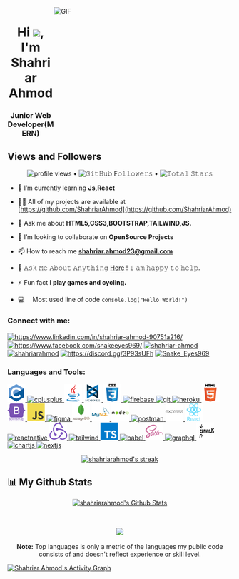 <!-- <a href="#"><img align="right" width="50%" height="300px" src="image.gif"/></a> -->
<a target="_blank">
  <img align="right" height="280" width="400" alt="GIF" src="https://cdn.dribbble.com/users/260312/screenshots/2553737/antnodeskdb.gif">
</a>
<h1 color="red" align="center">Hi <img src="https://raw.githubusercontent.com/MartinHeinz/MartinHeinz/master/wave.gif" width="30px">, I'm Shahriar Ahmod </h1>
<h3 align="center">Junior Web Developer(MERN)</h3>

## Views and Followers

<p align="center">
  <img alt = "profile views" src="https://komarev.com/ghpvc/?username=ShahriarAhmod&style=flat&color=brightgreen"> • 
  <img alt="𝙶𝚒𝚝𝙷𝚞𝚋 F𝚘𝚕𝚕𝚘𝚠𝚎𝚛𝚜" src="https://img.shields.io/github/followers/ShahriarAhmod?label=Followers&style=social"> •   
  <img src="https://img.shields.io/github/stars/ShahriarAhmod?label=Stars" alt="𝚃𝚘𝚝𝚊𝚕 𝚂𝚝𝚊𝚛𝚜">
</p>

- 🌱 I’m currently learning **Js,React**

- 👨‍💻 All of my projects are available at [https://github.com/ShahriarAhmod](https://github.com/ShahriarAhmod)

- 💬 Ask me about **HTML5,CSS3,BOOTSTRAP,TAILWIND,JS.**

- 👯 I’m looking to collaborate on **OpenSource Projects**

- 📫 How to reach me **shahriar.ahmod23@gmail.com**

- 🔭 𝙰𝚜𝚔 𝙼𝚎 𝙰𝚋𝚘𝚞𝚝 𝙰𝚗𝚢𝚝𝚑𝚒𝚗𝚐 [Here](https://github.com/ShahriarAhmod/ShahriarAhmod/issues/new) ! 𝙸 𝚊𝚖 𝚑𝚊𝚙𝚙𝚢 𝚝𝚘 𝚑𝚎𝚕𝚙.

- ⚡ Fun fact **I play games and cycling.**

-  :computer: &emsp;Most used line of code `console.log("Hello World!")` 

<h3 align="left">Connect with me:</h3>
<p align="left">
<a href="https://linkedin.com/in/shahriar-ahmod-90751a216/" target="blank"><img align="center" src="https://raw.githubusercontent.com/rahuldkjain/github-profile-readme-generator/master/src/images/icons/Social/linked-in-alt.svg" alt="https://www.linkedin.com/in/shahriar-ahmod-90751a216/" height="30" width="40" /></a>
<a href="https://fb.com/snakeeyes969/" target="blank"><img align="center" src="https://raw.githubusercontent.com/rahuldkjain/github-profile-readme-generator/master/src/images/icons/Social/facebook.svg" alt="https://www.facebook.com/snakeeyes969/" height="30" width="40" /></a> <a href="https://stackoverflow.com/users/shahriar-ahmod" target="blank"><img align="center" src="https://raw.githubusercontent.com/rahuldkjain/github-profile-readme-generator/master/src/images/icons/Social/stack-overflow.svg" alt="shahriar-ahmod" height="30" width="40" /></a> <a href="https://codesandbox.com/shahriarahmod" target="blank"><img align="center" src="https://raw.githubusercontent.com/rahuldkjain/github-profile-readme-generator/master/src/images/icons/Social/codesandbox.svg" alt="shahriarahmod" height="30" width="40" /></a> <a href="https://discord.gg/snake_eyes#3475" target="blank"><img align="center" src="https://raw.githubusercontent.com/rahuldkjain/github-profile-readme-generator/master/src/images/icons/Social/discord.svg" alt="https://discord.gg/3P93sUFh" height="30" width="40" /></a> <a href="https://reddit.com/user/Snake_Eyes969" target="blank"><img align="center" src="https://raw.githubusercontent.com/rahuldkjain/github-profile-readme-generator/master/src/images/icons/Social/reddit.svg" alt="Snake_Eyes969" height="30" width="40" /></a>

</p>


<h3 align="left">Languages and Tools:</h3>
<p align="left"> <a href="https://www.cprogramming.com/" target="_blank" rel="noreferrer"> <img src="https://raw.githubusercontent.com/devicons/devicon/master/icons/c/c-original.svg" alt="c" width="40" height="40"/> </a> <a href="https://www.w3schools.com/cpp/" target="_blank" rel="noreferrer"> <img src="https://img.icons8.com/color/48/000000/c-plus-plus-logo.png" alt="cplusplus" width="40" height="40"/> <a href="https://www.java.com" target="_blank" rel="noreferrer"> <img src="https://raw.githubusercontent.com/devicons/devicon/master/icons/java/java-original.svg" alt="java" width="40" height="40"/>  <a href="https://backbonejs.org" target="_blank" rel="noreferrer"> <img src="https://raw.githubusercontent.com/devicons/devicon/master/icons/backbonejs/backbonejs-original-wordmark.svg" alt="backbonejs" width="40" height="40"/> </a> <a href="https://www.w3schools.com/css/" target="_blank" rel="noreferrer"> <img src="https://raw.githubusercontent.com/devicons/devicon/master/icons/css3/css3-original-wordmark.svg" alt="css3" width="40" height="40"/> </a> <a href="https://firebase.google.com/" target="_blank" rel="noreferrer"> <img src="https://www.vectorlogo.zone/logos/firebase/firebase-icon.svg" alt="firebase" width="40" height="40"/> </a> <a href="https://git-scm.com/" target="_blank" rel="noreferrer"> <img src="https://www.vectorlogo.zone/logos/git-scm/git-scm-icon.svg" alt="git" width="40" height="40"/> </a> <a href="https://heroku.com" target="_blank" rel="noreferrer"> <img src="https://www.vectorlogo.zone/logos/heroku/heroku-icon.svg" alt="heroku" width="40" height="40"/> </a> <a href="https://www.w3.org/html/" target="_blank" rel="noreferrer"> <img src="https://raw.githubusercontent.com/devicons/devicon/master/icons/html5/html5-original-wordmark.svg" alt="html5" width="40" height="40"/> <a href="https://getbootstrap.com" target="_blank" rel="noreferrer"> <img src="https://raw.githubusercontent.com/devicons/devicon/master/icons/bootstrap/bootstrap-plain-wordmark.svg" alt="bootstrap" width="40" height="40"/> </a>  <a href="https://developer.mozilla.org/en-US/docs/Web/JavaScript" target="_blank" rel="noreferrer"> <img src="https://raw.githubusercontent.com/devicons/devicon/master/icons/javascript/javascript-original.svg" alt="javascript" width="40" height="40"/> <a href="https://www.figma.com/" target="_blank" rel="noreferrer"> <img src="https://www.vectorlogo.zone/logos/figma/figma-icon.svg" alt="figma" width="40" height="40"/> </a> </a> <a href="https://www.mongodb.com/" target="_blank" rel="noreferrer"> <img src="https://raw.githubusercontent.com/devicons/devicon/master/icons/mongodb/mongodb-original-wordmark.svg" alt="mongodb" width="40" height="40"/> </a> <a href="https://www.mysql.com/" target="_blank" rel="noreferrer"> <img src="https://raw.githubusercontent.com/devicons/devicon/master/icons/mysql/mysql-original-wordmark.svg" alt="mysql" width="40" height="40"/> </a><a href="https://nodejs.org" target="_blank" rel="noreferrer"> <img src="https://raw.githubusercontent.com/devicons/devicon/master/icons/nodejs/nodejs-original-wordmark.svg" alt="nodejs" width="40" height="40"/> </a> <a href="https://postman.com" target="_blank"> <img src="https://www.vectorlogo.zone/logos/getpostman/getpostman-icon.svg" alt="postman" width="45" height="45"/> </a> <a href="https://expressjs.com" target="_blank" rel="noreferrer"> <img src="https://raw.githubusercontent.com/devicons/devicon/master/icons/express/express-original-wordmark.svg" alt="express" width="40" height="40"/> </a> <a href="https://reactjs.org/" target="_blank" rel="noreferrer"> <img src="https://raw.githubusercontent.com/devicons/devicon/master/icons/react/react-original-wordmark.svg" alt="react" width="40" height="40"/> </a> <a href="https://reactnative.dev/" target="_blank" rel="noreferrer"> <img src="https://reactnative.dev/img/header_logo.svg" alt="reactnative" width="40" height="40"/> </a> <a href="https://redux.js.org" target="_blank" rel="noreferrer"> <img src="https://raw.githubusercontent.com/devicons/devicon/master/icons/redux/redux-original.svg" alt="redux" width="40" height="40"/> </a> <a href="https://tailwindcss.com/" target="_blank" rel="noreferrer"> <img src="https://www.vectorlogo.zone/logos/tailwindcss/tailwindcss-icon.svg" alt="tailwind" width="40" height="40"/> </a> <a href="https://www.typescriptlang.org/" target="_blank" rel="noreferrer"> <img src="https://raw.githubusercontent.com/devicons/devicon/master/icons/typescript/typescript-original.svg" alt="typescript" width="40" height="40"/> </a> <a href="https://babeljs.io/" target="_blank" rel="noreferrer"> <img src="https://www.vectorlogo.zone/logos/babeljs/babeljs-icon.svg" alt="babel" width="40" height="40"/> </a> <a href="https://sass-lang.com" target="_blank" rel="noreferrer"> <img src="https://raw.githubusercontent.com/devicons/devicon/master/icons/sass/sass-original.svg" alt="sass" width="40" height="40"/> </a>  <a href="https://graphql.org" target="_blank" rel="noreferrer"> <img src="https://www.vectorlogo.zone/logos/graphql/graphql-icon.svg" alt="graphql" width="40" height="40"/> </a>  <a href="https://canvasjs.com" target="_blank" rel="noreferrer"> <img src="https://raw.githubusercontent.com/Hardik0307/Hardik0307/master/assets/canvasjs-charts.svg" alt="canvasjs" width="40" height="40"/> </a> <a href="https://www.chartjs.org" target="_blank" rel="noreferrer"> <img src="https://www.chartjs.org/media/logo-title.svg" alt="chartjs" width="40" height="40"/> </a> <a href="https://nextjs.org/" target="_blank" rel="noreferrer"> <img src="https://cdn.worldvectorlogo.com/logos/nextjs-2.svg" alt="nextjs" width="40" height="40"/> </a> </p>

  <p align="center">
    <a href="">
        <img title="🔥 Get streak stats for your profile at git.io/streak-stats" alt="shahriarahmod's streak" src="https://github-readme-streak-stats.herokuapp.com/?user=shahriarahmod&theme=black-ice&hide_border=true&stroke=0000&background=060A0CD0"/>
    </a>
</p>


## 📊 My Github Stats
  
  
 <p align="center">
    <a href="#"><img alt="shahriarahmod's Github Stats" src="https://github-readme-stats.vercel.app/api?username=shahriarahmod&show_icons=true&count_private=true&theme=react&hide_border=true&bg_color=0D1117" /></a></p>
  <br/>
  <p align="center">
    <a href="https://github.com/ShahriarAhmod">
    <img align="center" height="195px" src="https://github-readme-stats.vercel.app/api/top-langs/?username=ShahriarAhmod&text_color=FFFFFF&bg_color=000000&title_color=0D1117&langs_count=15&layout=compact&hide_border=true" />
  </a>
  </br>
     </br>
  <b>Note:</b> Top languages is only a metric of the languages my public code consists of and doesn't reflect experience or skill level.
<br/>

<a href="https://github.com/ShahriarAhmod/github-readme-activity-graph"><img alt="Shahriar Ahmod's Activity Graph" src="https://activity-graph.herokuapp.com/graph?username=ShahriarAhmod&bg_color=0D1117&color=5BCDEC&line=5BCDEC&point=FFFFFF&hide_border=true" /></a>
 
 
